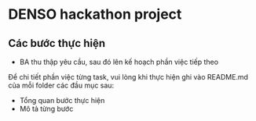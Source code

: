 # DENSO hackathon project

## Các bước thực hiện 
- BA thu thập yêu cầu, sau đó lên kế hoạch phần việc tiếp theo 


Để chi tiết phần việc từng task, vui lòng khi thực hiện ghi vào README.md của mỗi folder các đầu mục sau:
- Tổng quan bước thực hiện
- Mô tả từng bước